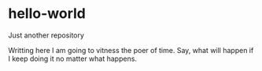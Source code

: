 # hello-world
Just another repository

Writting here I am going to vitness the poer of time. Say, what will happen if I keep doing it no matter what happens. 
